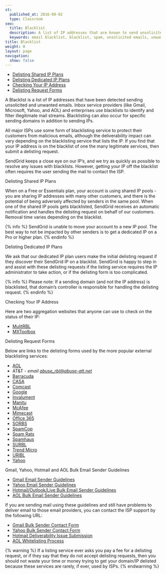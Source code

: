 ```yaml
---
st:
  published_at: 2016-09-02
  type: Classroom
seo:
  title: Blacklist
  description: A list of IP addresses that are known to send unsolicited or unwanted emails
  keywords: email blacklist, blacklist, spam, unsolicited emails, unwanted emails
title: Blacklist
weight: 0
layout: page
navigation:
  show: false
---
```

- [Delisting Shared IP Plans](#-Delisting-Shared-IP-Plans)
- [Delisting Dedicated IP Plans](#-Delisting-Dedicated-IP-Plans)
- [Checking Your IP Address](#-Checking-Your-IP-Address)
- [Delisting Request Forms](#-Delisting-Request-Forms)

A Blacklist is a list of IP addresses that have been detected sending unsolicited and unwanted emails. Inbox service providers (like Gmail, Microsoft, Yahoo, and AOL) and enterprises use blacklists to identify and filter illegitimate mail streams. Blacklisting can also occur for specific sending domains in addition to sending IPs.

All major ISPs use some form of blacklisting service to protect their customers from malicious emails, although the deliverability impact can vary depending on the blacklisting service that lists the IP. If you find that your IP address is on the blacklist of one the many legitimate services, then submit a delisting request.

SendGrid keeps a close eye on our IP’s, and we try as quickly as possible to resolve any issues with blacklists. However, getting your IP off the blacklist often requires the user sending the mail to contact the ISP.

<page-anchor el="h2">
Delisting Shared IP Plans
</page-anchor>

When on a Free or Essentials plan, your account is using shared IP pools - you are sharing IP addresses with many other customers, and there is the potential of being adversely affected by senders in the same pool.
When one of the shared IP pools gets blacklisted, SendGrid receives an automatic notification and handles the delisting request on behalf of our customers. Removal time varies depending on the blacklist.

{% info %}
SendGrid is unable to move your account to a new IP pool. The best way to not be impacted by other senders is to get a dedicated IP on a Pro or higher plan.
{% endinfo %}

<page-anchor el="h2">
Delisting Dedicated IP Plans
</page-anchor>

We ask that our dedicated IP plan users make the initial delisting request if they discover their
SendGrid IP on a blacklist. SendGrid is happy to step in and assist with these delisting requests if the listing service requires the IP administrator to take action, or if the delisting form is too complicated.

{% info %}
Please note:  If a sending domain (and not the IP address) is blacklisted, that domain’s controller is responsible for handling the delisting request.
{% endinfo %}

<page-anchor el="h2">
Checking Your IP Address
</page-anchor>

Here are two aggregation websites that anyone can use to check on the status of their IP:
- [MulitRBL](http://multirbl.valli.org/)
- [MXToolbox](http://www.mxtoolbox.com/blacklists.aspx)

<page-anchor el="h2">
Delisting Request Forms
</page-anchor>

Below are links to the delisting forms used by the more popular external blacklisting services:
- [AOL](https://postmaster.aol.com/sa-ticket)
- AT&T - *email abuse_rbl@abuse-att.net*
- [Barracuda](http://www.barracudacentral.org/rbl/removal-request)
- [CASA](http://www.anti-spam.org.cn/?Locale=en_US)
- [Comcast](http://postmaster.comcast.net/block-removal-request.html)
- [Google](https://support.google.com/mail/contact/msgdelivery)
- [Invalument](http://www.invaluement.com/removal/)
- [Manitu](http://www.dnsbl.manitu.net/index.php?language=en)
- [McAfee](https://secure.mcafee.com/apps/mcafee-labs/threat-feedback.aspx)
- [Mimecast](http://www.mimecast.com/senderfeedback)
- [Office 365](https://sender.office.com/)
- [SORBS](http://www.sorbs.net/)
- [SpamCop](https://www.spamcop.net/bl.shtml)
- [Spam Rats](http://www.spamrats.com/removal.php)
- [Spamhaus](https://www.spamhaus.org/lookup/)
- [SURBL](http://www.surbl.org/surbl-analysis)
- [Trend Micro](https://www.ers.trendmicro.com/)
- [URIBL](https://admin.uribl.com/)
- [Yahoo](http://help.yahoo.com/l/us/yahoo/mail/postmaster/bulkv2.html)

<page-anchor el="h2">
Gmail, Yahoo, Hotmail and AOL Bulk Email Sender Guidelines
</page-anchor>

- [Gmail Email Sender Guidelines](https://support.google.com/mail/answer/81126)
- [Yahoo Email Sender Guidelines](https://help.yahoo.com/kb/mail-for-desktop/SLN3435.html?impressions=true)
- [Hotmail/Outlook/Live Bulk Email Sender Guidelines](https://mail.live.com/mail/policies.aspx)
- [AOL Bulk Email Sender Guidelines](https://postmaster.aol.com/best-practices)

If you are sending mail using these guidelines and still have problems to deliver email to those email providers, you can contact the ISP support by the following URL:

- [Gmail Bulk Sender Contact Form](https://support.google.com/mail/contact/bulk_send_new?visit_id=1-636427436775630765-3555263264&rd=1)
- [Yahoo Bulk Sender Contact Form](http://help.yahoo.com/l/us/yahoo/mail/postmaster/bulkv2.html)
- [Hotmail Deliverability Issue Submission](https://mail.live.com/mail/services.aspx)
- [AOL Whitelisting Process](https://postmaster.aol.com/whitelist-request)

{% warning %}
If a listing service ever asks you pay a fee for a delisting request, or if they say that they do not accept delisting requests, then you should not waste your time or money trying to get your domain/IP delisted because these services are rarely, if ever, used by ISPs.
{% endwarning %}
